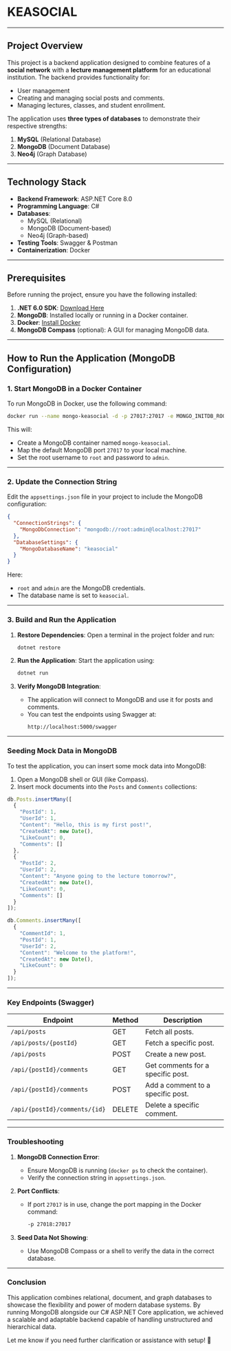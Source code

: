
# KEASOCIAL

---

## Project Overview
This project is a backend application designed to combine features of a **social network** with a **lecture management platform** for an educational institution. The backend provides functionality for:
- User management
- Creating and managing social posts and comments.
- Managing lectures, classes, and student enrollment.

The application uses **three types of databases** to demonstrate their respective strengths:
1. **MySQL** (Relational Database)
2. **MongoDB** (Document Database)
3. **Neo4j** (Graph Database)

---

## Technology Stack
- **Backend Framework**: ASP.NET Core 8.0
- **Programming Language**: C#
- **Databases**:
   - MySQL (Relational)
   - MongoDB (Document-based)
   - Neo4j (Graph-based)
- **Testing Tools**: Swagger & Postman
- **Containerization**: Docker

---


## Prerequisites
Before running the project, ensure you have the following installed:
1. **.NET 6.0 SDK**: [Download Here](https://dotnet.microsoft.com/download)
2. **MongoDB**: Installed locally or running in a Docker container.
3. **Docker**: [Install Docker](https://www.docker.com/get-started)
4. **MongoDB Compass** (optional): A GUI for managing MongoDB data.

---

## How to Run the Application (MongoDB Configuration)

### 1. Start MongoDB in a Docker Container
To run MongoDB in Docker, use the following command:

```bash
docker run --name mongo-keasocial -d -p 27017:27017 -e MONGO_INITDB_ROOT_USERNAME=root -e MONGO_INITDB_ROOT_PASSWORD=admin mongo:latest
```

This will:
- Create a MongoDB container named `mongo-keasocial`.
- Map the default MongoDB port `27017` to your local machine.
- Set the root username to `root` and password to `admin`.

---

### 2. Update the Connection String
Edit the `appsettings.json` file in your project to include the MongoDB configuration:

```json
{
  "ConnectionStrings": {
    "MongoDbConnection": "mongodb://root:admin@localhost:27017"
  },
  "DatabaseSettings": {
    "MongoDatabaseName": "keasocial"
  }
}
```

Here:
- `root` and `admin` are the MongoDB credentials.
- The database name is set to `keasocial`.

---

### 3. Build and Run the Application

1. **Restore Dependencies**:
   Open a terminal in the project folder and run:
   ```bash
   dotnet restore
   ```

2. **Run the Application**:
   Start the application using:
   ```bash
   dotnet run
   ```

3. **Verify MongoDB Integration**:
   - The application will connect to MongoDB and use it for posts and comments.
   - You can test the endpoints using Swagger at:
     ```
     http://localhost:5000/swagger
     ```

---

### Seeding Mock Data in MongoDB
To test the application, you can insert some mock data into MongoDB:

1. Open a MongoDB shell or GUI (like Compass).
2. Insert mock documents into the `Posts` and `Comments` collections:

```javascript
db.Posts.insertMany([
  {
    "PostId": 1,
    "UserId": 1,
    "Content": "Hello, this is my first post!",
    "CreatedAt": new Date(),
    "LikeCount": 0,
    "Comments": []
  },
  {
    "PostId": 2,
    "UserId": 2,
    "Content": "Anyone going to the lecture tomorrow?",
    "CreatedAt": new Date(),
    "LikeCount": 0,
    "Comments": []
  }
]);

db.Comments.insertMany([
  {
    "CommentId": 1,
    "PostId": 1,
    "UserId": 2,
    "Content": "Welcome to the platform!",
    "CreatedAt": new Date(),
    "LikeCount": 0
  }
]);
```

---

### Key Endpoints (Swagger)

| **Endpoint**                  | **Method** | **Description**                          |
|-------------------------------|------------|------------------------------------------|
| `/api/posts`                  | GET        | Fetch all posts.                         |
| `/api/posts/{postId}`         | GET        | Fetch a specific post.                   |
| `/api/posts`                  | POST       | Create a new post.                       |
| `/api/{postId}/comments`      | GET        | Get comments for a specific post.        |
| `/api/{postId}/comments`      | POST       | Add a comment to a specific post.        |
| `/api/{postId}/comments/{id}` | DELETE     | Delete a specific comment.               |

---

### Troubleshooting

1. **MongoDB Connection Error**:
   - Ensure MongoDB is running (`docker ps` to check the container).
   - Verify the connection string in `appsettings.json`.

2. **Port Conflicts**:
   - If port `27017` is in use, change the port mapping in the Docker command:
     ```bash
     -p 27018:27017
     ```

3. **Seed Data Not Showing**:
   - Use MongoDB Compass or a shell to verify the data in the correct database.

---

### Conclusion
This application combines relational, document, and graph databases to showcase the flexibility and power of modern database systems. By running MongoDB alongside our C# ASP.NET Core application, we achieved a scalable and adaptable backend capable of handling unstructured and hierarchical data.

Let me know if you need further clarification or assistance with setup! 🚀
